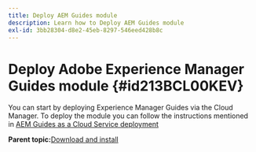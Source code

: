 ```yaml
---
title: Deploy AEM Guides module
description: Learn how to Deploy AEM Guides module
exl-id: 3bb28304-d8e2-45eb-8297-546eed428b8c
---
```

# Deploy Adobe Experience Manager Guides module {#id213BCL00KEV}

You can start by deploying Experience Manager Guides via the Cloud Manager. To deploy the module you can follow the instructions mentioned in [AEM Guides as a Cloud Service deployment](../release-info/deploy-xml-on-aemaacs.md)



**Parent topic:**[Download and install](download-install.md)
